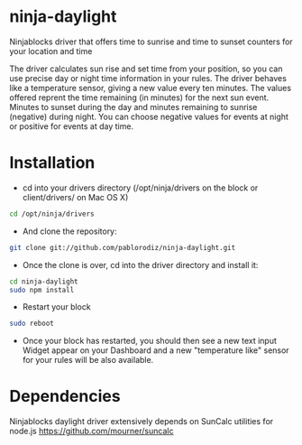 ninja-daylight
==============

Ninjablocks driver that offers time to sunrise and time to sunset counters for your location and time

The driver calculates sun rise and set time from your position, so you can use precise day or night time information in your rules. The driver behaves like a temperature sensor, giving a new value every ten minutes. The values offered reprent the time remaining (in minutes) for the next sun event. Minutes to sunset during the day and minutes remaining to sunrise (negative) during night. You can choose negative values for events at night or positive for events at day time. 

Installation
============

* cd into your drivers directory (/opt/ninja/drivers on the block or client/drivers/ on Mac OS X) 

```bash
cd /opt/ninja/drivers
```

* And clone the repository:

```bash
git clone git://github.com/pablorodiz/ninja-daylight.git
```

* Once the clone is over, cd into the driver directory and install it: 

```bash
cd ninja-daylight
sudo npm install
```

* Restart your block

```bash
sudo reboot
```

* Once your block has restarted, you should then see a new text input Widget appear on your Dashboard and a new "temperature like" sensor for your rules will be also available. 

Dependencies
============

Ninjablocks daylight driver extensively depends on SunCalc utilities for node.js 
https://github.com/mourner/suncalc
